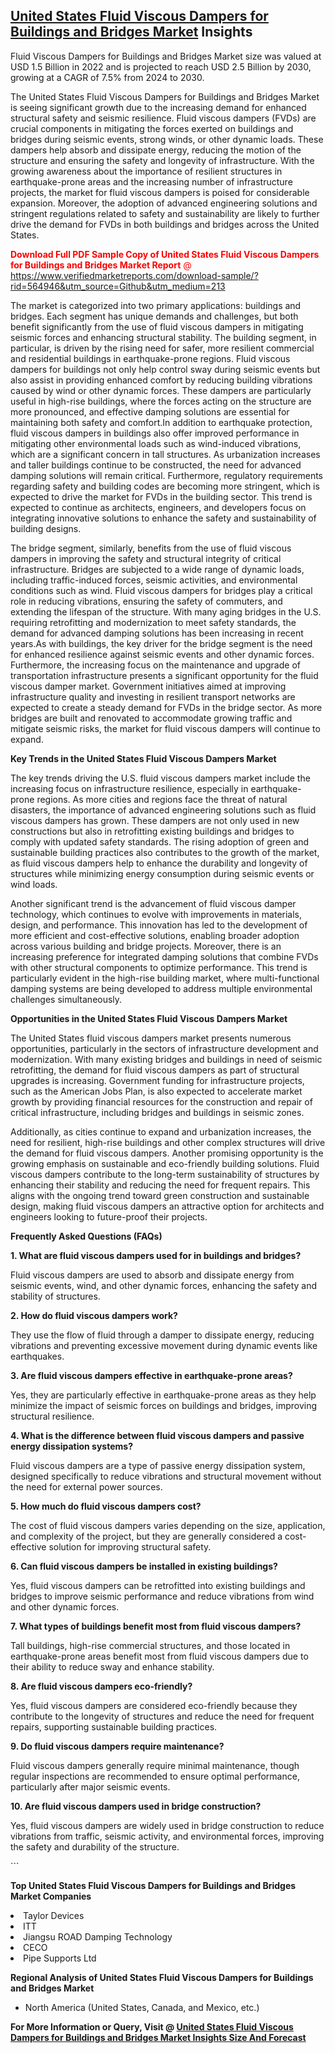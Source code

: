 <h2><a href="https://www.verifiedmarketreports.com/download-sample/?rid=564946&amp;utm_source=Github&amp;utm_medium=213" target="_blank">United States Fluid Viscous Dampers for Buildings and Bridges Market</a> Insights</h2><p>Fluid Viscous Dampers for Buildings and Bridges Market size was valued at USD 1.5 Billion in 2022 and is projected to reach USD 2.5 Billion by 2030, growing at a CAGR of 7.5% from 2024 to 2030.</p><p><p>The United States Fluid Viscous Dampers for Buildings and Bridges Market is seeing significant growth due to the increasing demand for enhanced structural safety and seismic resilience. Fluid viscous dampers (FVDs) are crucial components in mitigating the forces exerted on buildings and bridges during seismic events, strong winds, or other dynamic loads. These dampers help absorb and dissipate energy, reducing the motion of the structure and ensuring the safety and longevity of infrastructure. With the growing awareness about the importance of resilient structures in earthquake-prone areas and the increasing number of infrastructure projects, the market for fluid viscous dampers is poised for considerable expansion. Moreover, the adoption of advanced engineering solutions and stringent regulations related to safety and sustainability are likely to further drive the demand for FVDs in both buildings and bridges across the United States. <p><span class=""><span style="color: #ff0000;"><strong>Download Full PDF Sample Copy of United States Fluid Viscous Dampers for Buildings and Bridges Market Report</strong> @ </span><a href="https://www.verifiedmarketreports.com/download-sample/?rid=564946&amp;utm_source=Github&amp;utm_medium=213" target="_blank">https://www.verifiedmarketreports.com/download-sample/?rid=564946&amp;utm_source=Github&amp;utm_medium=213</a></span></p></p><p>The market is categorized into two primary applications: buildings and bridges. Each segment has unique demands and challenges, but both benefit significantly from the use of fluid viscous dampers in mitigating seismic forces and enhancing structural stability. The building segment, in particular, is driven by the rising need for safer, more resilient commercial and residential buildings in earthquake-prone regions. Fluid viscous dampers for buildings not only help control sway during seismic events but also assist in providing enhanced comfort by reducing building vibrations caused by wind or other dynamic forces. These dampers are particularly useful in high-rise buildings, where the forces acting on the structure are more pronounced, and effective damping solutions are essential for maintaining both safety and comfort.In addition to earthquake protection, fluid viscous dampers in buildings also offer improved performance in mitigating other environmental loads such as wind-induced vibrations, which are a significant concern in tall structures. As urbanization increases and taller buildings continue to be constructed, the need for advanced damping solutions will remain critical. Furthermore, regulatory requirements regarding safety and building codes are becoming more stringent, which is expected to drive the market for FVDs in the building sector. This trend is expected to continue as architects, engineers, and developers focus on integrating innovative solutions to enhance the safety and sustainability of building designs.</p><p>The bridge segment, similarly, benefits from the use of fluid viscous dampers in improving the safety and structural integrity of critical infrastructure. Bridges are subjected to a wide range of dynamic loads, including traffic-induced forces, seismic activities, and environmental conditions such as wind. Fluid viscous dampers for bridges play a critical role in reducing vibrations, ensuring the safety of commuters, and extending the lifespan of the structure. With many aging bridges in the U.S. requiring retrofitting and modernization to meet safety standards, the demand for advanced damping solutions has been increasing in recent years.As with buildings, the key driver for the bridge segment is the need for enhanced resilience against seismic events and other dynamic forces. Furthermore, the increasing focus on the maintenance and upgrade of transportation infrastructure presents a significant opportunity for the fluid viscous damper market. Government initiatives aimed at improving infrastructure quality and investing in resilient transport networks are expected to create a steady demand for FVDs in the bridge sector. As more bridges are built and renovated to accommodate growing traffic and mitigate seismic risks, the market for fluid viscous dampers will continue to expand.</p><p><b>Key Trends in the United States Fluid Viscous Dampers Market</b></p><p>The key trends driving the U.S. fluid viscous dampers market include the increasing focus on infrastructure resilience, especially in earthquake-prone regions. As more cities and regions face the threat of natural disasters, the importance of advanced engineering solutions such as fluid viscous dampers has grown. These dampers are not only used in new constructions but also in retrofitting existing buildings and bridges to comply with updated safety standards. The rising adoption of green and sustainable building practices also contributes to the growth of the market, as fluid viscous dampers help to enhance the durability and longevity of structures while minimizing energy consumption during seismic events or wind loads.</p><p>Another significant trend is the advancement of fluid viscous damper technology, which continues to evolve with improvements in materials, design, and performance. This innovation has led to the development of more efficient and cost-effective solutions, enabling broader adoption across various building and bridge projects. Moreover, there is an increasing preference for integrated damping solutions that combine FVDs with other structural components to optimize performance. This trend is particularly evident in the high-rise building market, where multi-functional damping systems are being developed to address multiple environmental challenges simultaneously.</p><p><b>Opportunities in the United States Fluid Viscous Dampers Market</b></p><p>The United States fluid viscous dampers market presents numerous opportunities, particularly in the sectors of infrastructure development and modernization. With many existing bridges and buildings in need of seismic retrofitting, the demand for fluid viscous dampers as part of structural upgrades is increasing. Government funding for infrastructure projects, such as the American Jobs Plan, is also expected to accelerate market growth by providing financial resources for the construction and repair of critical infrastructure, including bridges and buildings in seismic zones.</p><p>Additionally, as cities continue to expand and urbanization increases, the need for resilient, high-rise buildings and other complex structures will drive the demand for fluid viscous dampers. Another promising opportunity is the growing emphasis on sustainable and eco-friendly building solutions. Fluid viscous dampers contribute to the long-term sustainability of structures by enhancing their stability and reducing the need for frequent repairs. This aligns with the ongoing trend toward green construction and sustainable design, making fluid viscous dampers an attractive option for architects and engineers looking to future-proof their projects.</p><p><b>Frequently Asked Questions (FAQs)</b></p><p><b>1. What are fluid viscous dampers used for in buildings and bridges?</b></p><p>Fluid viscous dampers are used to absorb and dissipate energy from seismic events, wind, and other dynamic forces, enhancing the safety and stability of structures.</p><p><b>2. How do fluid viscous dampers work?</b></p><p>They use the flow of fluid through a damper to dissipate energy, reducing vibrations and preventing excessive movement during dynamic events like earthquakes.</p><p><b>3. Are fluid viscous dampers effective in earthquake-prone areas?</b></p><p>Yes, they are particularly effective in earthquake-prone areas as they help minimize the impact of seismic forces on buildings and bridges, improving structural resilience.</p><p><b>4. What is the difference between fluid viscous dampers and passive energy dissipation systems?</b></p><p>Fluid viscous dampers are a type of passive energy dissipation system, designed specifically to reduce vibrations and structural movement without the need for external power sources.</p><p><b>5. How much do fluid viscous dampers cost?</b></p><p>The cost of fluid viscous dampers varies depending on the size, application, and complexity of the project, but they are generally considered a cost-effective solution for improving structural safety.</p><p><b>6. Can fluid viscous dampers be installed in existing buildings?</b></p><p>Yes, fluid viscous dampers can be retrofitted into existing buildings and bridges to improve seismic performance and reduce vibrations from wind and other dynamic forces.</p><p><b>7. What types of buildings benefit most from fluid viscous dampers?</b></p><p>Tall buildings, high-rise commercial structures, and those located in earthquake-prone areas benefit most from fluid viscous dampers due to their ability to reduce sway and enhance stability.</p><p><b>8. Are fluid viscous dampers eco-friendly?</b></p><p>Yes, fluid viscous dampers are considered eco-friendly because they contribute to the longevity of structures and reduce the need for frequent repairs, supporting sustainable building practices.</p><p><b>9. Do fluid viscous dampers require maintenance?</b></p><p>Fluid viscous dampers generally require minimal maintenance, though regular inspections are recommended to ensure optimal performance, particularly after major seismic events.</p><p><b>10. Are fluid viscous dampers used in bridge construction?</b></p><p>Yes, fluid viscous dampers are widely used in bridge construction to reduce vibrations from traffic, seismic activity, and environmental forces, improving the safety and durability of the structure.</p>```</p><p><strong>Top United States Fluid Viscous Dampers for Buildings and Bridges Market Companies</strong></p><div data-test-id=""><p><li>Taylor Devices</li><li> ITT</li><li> Jiangsu ROAD Damping Technology</li><li> CECO</li><li> Pipe Supports Ltd</li></p><div><strong>Regional Analysis of&nbsp;United States Fluid Viscous Dampers for Buildings and Bridges Market</strong></div><ul><li dir="ltr"><p dir="ltr">North America&nbsp;(United States, Canada, and Mexico, etc.)</p></li></ul><p><strong>For More Information or Query, Visit @&nbsp;</strong><strong><a href="https://www.verifiedmarketreports.com/product/fluid-viscous-dampers-for-buildings-and-bridges-market/?utm_source=Github&amp;utm_medium=213" target="_blank">United States Fluid Viscous Dampers for Buildings and Bridges Market Insights Size And Forecast</a></strong></p></div>
